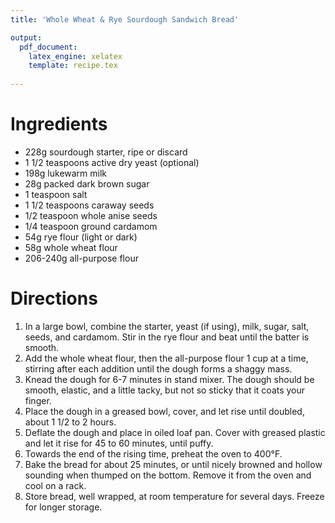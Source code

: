 ```yaml
---
title: 'Whole Wheat & Rye Sourdough Sandwich Bread'

output: 
  pdf_document:
    latex_engine: xelatex
    template: recipe.tex
    
---
```


# Ingredients

- 228g sourdough starter, ripe or discard
- 1 1/2 teaspoons active dry yeast (optional)
- 198g lukewarm milk
- 28g packed dark brown sugar
- 1 teaspoon salt
- 1 1/2 teaspoons caraway seeds
- 1/2 teaspoon whole anise seeds
- 1/4 teaspoon ground cardamom
- 54g rye flour (light or dark)
- 58g whole wheat flour
- 206-240g all-purpose flour

# Directions

1. In a large bowl, combine the starter, yeast (if using), milk, sugar, salt, seeds, and cardamom. Stir in the rye flour and beat until the batter is smooth.
2. Add the whole wheat flour, then the all-purpose flour 1 cup at a time, stirring after each addition until the dough forms a shaggy mass.
3. Knead the dough for 6-7 minutes in stand mixer. The dough should be smooth, elastic, and a little tacky, but not so sticky that it coats your finger. 
4. Place the dough in a greased bowl, cover, and let rise until doubled, about 1 1/2 to 2 hours.
5. Deflate the dough and place in oiled loaf pan. Cover with greased plastic and let it rise for 45 to 60 minutes, until puffy.
6. Towards the end of the rising time, preheat the oven to 400°F.
7. Bake the bread for about 25 minutes, or until nicely browned and hollow sounding when thumped on the bottom. Remove it from the oven and cool on a rack.
8. Store bread, well wrapped, at room temperature for several days. Freeze for longer storage.